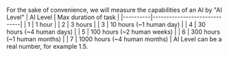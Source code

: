 For the sake of convenience, we will measure the capabilities of an AI by "AI Level"
| AI Level | Max duration of task         |
|----------|------------------------------|
| 1        | 1 hour                       |
| 2        | 3 hours                      |
| 3        | 10 hours (~1 human day)      |
| 4        | 30 hours (~4 human days)     |
| 5        | 100 hours (~2 human weeks)   |
| 6        | 300 hours (~1 human months)  |
| 7        | 1000 hours (~4 human months) |
AI Level can be a real number, for example 1.5.
